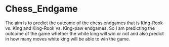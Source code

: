 # Chess_Endgame
The aim is to predict the outcome of the chess endgames that is King-Rook vs. King and King-Rook vs. King-paw endgames. So I am predicting the outcome of the game whether the white king will win or not and also predict in how many moves white king will be able to win the game.
